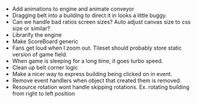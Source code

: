 * Add animations to engine and animate conveyor
* Dragging belt into a building to direct it in looks a little buggy.
* Can we handle bad ratios screen sizes? Auto adjust canvas size to css size or similar?
* Librarify the engine
* Make ScoreBoard generic
* Fans get loud when I zoom out. Tileset should probably store static version of game field.
* When game is sleeping for a long time, it goes turbo speed.
* Clean up belt corner logic
* Make a nicer way to express building being clicked on in event.
* Remove event handlers when object that created them is removed.
* Resource rotation wont handle skipping rotations. Ex. rotating building from right to left position